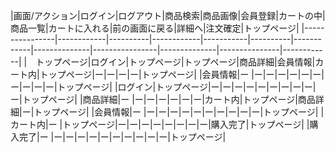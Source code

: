 |画面/アクション|ログイン|ログアウト|商品検索|商品画像|会員登録|カートの中|商品一覧|カートに入れる|前の画面に戻る|詳細へ|注文確定|トップページ|
|----------------|------------|----------|------------|-----------|----------|------------|--------------|----------------|--------------|---------------|------------|
|　トップページ|ログイン|トップページ|トップページ|商品詳細|会員情報|カート内|トップページ|ー|ー|ー|ー|トップページ|
|会員情報|ー          |ー|ー|ー|ー|ー|ー|ー|ー|ー|ー|トップページ|
|ログイン|トップページ|ー|ー|ー|ー|ー|ー|ー|ー|ー|ー|トップページ|
|商品詳細|ー       |ー|ー|ー|ー|ー|ー|カート内|トップページ|商品詳細|ー|トップページ|
|会員情報|ー     |ー|ー|ー|ー|ー|ー|ー|ー|ー|ー|トップページ|
|カート内|ー      |トップページ|ー|ー|ー|ー|ー|ー|ー|ー|購入完了|トップページ|
|購入完了|ー         |ー|ー|ー|ー|ー|ー|ー|ー|ー|ー|トップページ|

